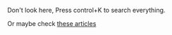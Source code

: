 Don't look here, Press control+K to search everything.

Or maybe check [these articles](https://pjwalker.github.io/StrengthOfThousands/tags/Followup)
